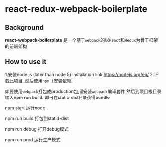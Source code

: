 # react-redux-webpack-boilerplate

## Background
**react-webpack-boilerplate** 是一个基于`webpack`的以`React`和`Redux`为骨干框架的前端架构


## How to use it

1.安装node.js (later than node 5) installation link:https://nodejs.org/en/
2.下载此项目, 然后使用`npm i`安装依赖.

如要使用`webpack`打包成production包,请安装`webpack`编译套件
然后到项目根目录输入npm run build. 即可在static-dist目录获得bundle

npm start 运行node

npm run build 打包到statid-dist

npm run debug 打开debug模式

npm run prod 运行生产模式
